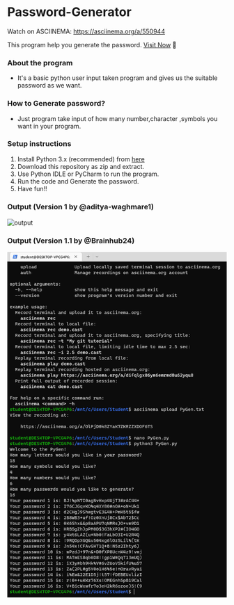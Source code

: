 # Password-Generator
Watch on ASCIINEMA: https://asciinema.org/a/550944

This program help you generate the password.
[Visit Now]( https://replit.com/@Brainhub24/PyGen#main.py?v=1.1) 🚀

### About the program
- It's a basic python user input taken program and gives us the suitable password as we want.

### How to Generate password?
- Just program take input of how many number,character ,symbols you want in your program.



### Setup instructions
1. Install Python 3.x (recommended) from <a href="https://www.python.org/downloads/">here</a>
2. Download this repository as zip and extract.
3. Use Python IDLE or PyCharm to run the program.
4. Run the code and Generate the password.<br>
5. Have fun!!


### Output (Version 1 by @aditya-waghmare1)
<img align="center" alt="output"  src="https://linuxhint.com/wp-content/uploads/2021/03/word-image-565.png" />

### Output (Version 1.1 by @Brainhub24)
<img align="center" alt="output"  src="https://github.com/Brainhub24/PyGen/blob/python/student%40DESKTOP-VPCG4P6_PyGen-test.png" />
